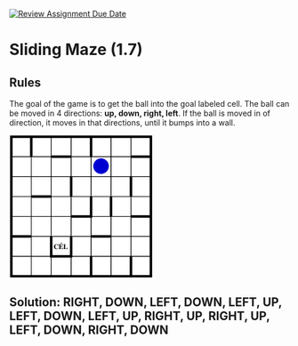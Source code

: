 [![Review Assignment Due Date](https://classroom.github.com/assets/deadline-readme-button-22041afd0340ce965d47ae6ef1cefeee28c7c493a6346c4f15d667ab976d596c.svg)](https://classroom.github.com/a/UkdUJk5L)
# Sliding Maze (1.7)

## Rules
The goal of the game is to get the ball into the goal labeled cell.
The ball can be moved in 4 directions: **up, down, right, left**.
If the ball is moved in of direction, it moves in that directions, until it bumps into a wall.

![startin maze](playing_surface.png "The starting maze")
## Solution: RIGHT, DOWN, LEFT, DOWN, LEFT, UP, LEFT, DOWN, LEFT, UP, RIGHT, UP, RIGHT, UP, LEFT, DOWN, RIGHT, DOWN